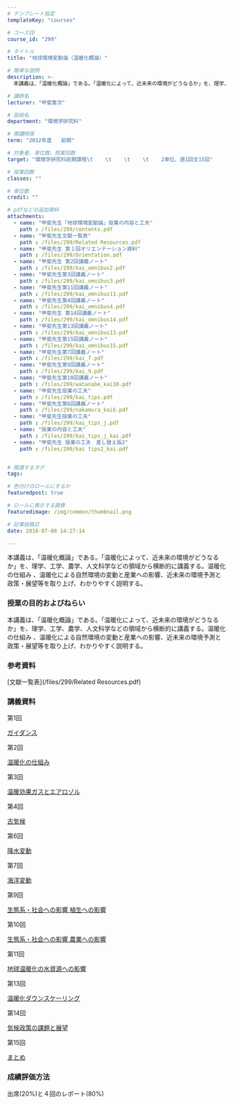 ```yaml
---
# テンプレート指定
templateKey: "courses"

# コースID
course_id: "299"

# タイトル
title: "地球環境変動論（温暖化概論）"

# 簡単な説明
description: >-
  本講義は、「温暖化概論」である。「温暖化によって、近未来の環境がどうなるか」を、理学、工学、農学、人文科学などの領域から横断的に講義する。温暖化の仕組み 、温暖化による自然環境の変動と産業への影響、近...

# 講師名
lecturer: "甲斐憲次"

# 部局名
department: "環境学研究科"

# 開講時限
term: "2012年度	前期"

# 対象者、単位数、授業回数
target: "環境学研究科前期課程\t    \t    \t    \t    2単位、週1回全15回"

# 授業回数
classes: ""

# 単位数
credit: ""

# pdfなどの追加資料
attachments: 
  - name: "甲斐先生「地球環境変動論」授業の内容と工夫" 
    path : /files/299/contents.pdf
  - name: "甲斐先生文献一覧表" 
    path : /files/299/Related Resources.pdf
  - name: "甲斐先生 第１回オリエンテーション資料" 
    path : /files/299/Orientation.pdf
  - name: "甲斐先生 第2回講義ノート" 
    path : /files/299/kai_omnibus2.pdf
  - name: "甲斐先生第3回講義ノート" 
    path : /files/299/kai_omnibus3.pdf
  - name: "甲斐先生第11回講義ノート" 
    path : /files/299/kai_omnibus11.pdf
  - name: "甲斐先生第4回講義ノート" 
    path : /files/299/kai_omnibus4.pdf
  - name: "甲斐先生 第14回講義ノート" 
    path : /files/299/kai_omnibus14.pdf
  - name: "甲斐先生第13回講義ノート" 
    path : /files/299/kai_omnibus13.pdf
  - name: "甲斐先生第15回講義ノート" 
    path : /files/299/kai_omnibus15.pdf
  - name: "甲斐先生第7回講義ノート" 
    path : /files/299/kai_7.pdf
  - name: "甲斐先生第9回講義ノート" 
    path : /files/299/kai_9.pdf
  - name: "甲斐先生第10回講義ノート" 
    path : /files/299/watanabe_kai10.pdf
  - name: "甲斐先生授業の工夫" 
    path : /files/299/kai_tips.pdf
  - name: "甲斐先生第6回講義ノート" 
    path : /files/299/nakamura_kai6.pdf
  - name: "甲斐先生授業の工夫" 
    path : /files/299/kai_tips_j.pdf
  - name: "授業の内容と工夫" 
    path : /files/299/kai_tips_j_kai.pdf
  - name: "甲斐先生 授業の工夫　差し替え版2" 
    path : /files/299/kai tips2_kai.pdf


# 関連するタグ
tags:

# 色付けのロールにするか
featuredpost: true

# ロールに表示する画像
featuredimage: /img/common/thumbnail.png

# 記事投稿日
date: 2016-07-08 14:27:14

---
```

本講義は、「温暖化概論」である。「温暖化によって、近未来の環境がどうなるか」を、理学、工学、農学、人文科学などの領域から横断的に講義する。温暖化の仕組み 、温暖化による自然環境の変動と産業への影響、近未来の環境予測と政策・展望等を取り上げ、わかりやすく説明する。


### 授業の目的およびねらい

本講義は、「温暖化概論」である。「温暖化によって、近未来の環境がどうなるか」を、理学、工学、農学、人文科学などの領域から横断的に講義する。温暖化の仕組み 、温暖化による自然環境の変動と産業への影響、近未来の環境予測と政策・展望等を取り上げ、わかりやすく説明する。 

### 参考資料


[文献一覧表](/files/299/Related Resources.pdf) 

### 講義資料

第1回


[ガイダンス](/files/299/Orientation.pdf) 

第2回


[温暖化の仕組み](/files/299/kai_omnibus2.pdf) 

第3回


[温暖効果ガスとエアロゾル](/files/299/kai_omnibus3.pdf) 

第4回


[古気候](/files/299/kai_omnibus4.pdf) 

第6回


[降水変動](/files/299/nakamura_kai6.pdf) 

第7回


[海洋変動](/files/299/kai_7.pdf) 

第9回


[生態系・社会への影響 植生への影響](/files/299/kai_9.pdf) 

第10回


[生態系・社会への影響 農業への影響](/files/299/watanabe_kai10.pdf) 

第11回


[地球温暖化の水資源への影響](/files/299/kai_omnibus11.pdf) 

第13回


[温暖化ダウンスケーリング](/files/299/kai_omnibus13.pdf) 

第14回


[気候政策の課題と展望](/files/299/kai_omnibus14.pdf) 

第15回


[まとめ](/files/299/kai_omnibus15.pdf) 

### 成績評価方法

出席(20%)と４回のレポート(80%)
